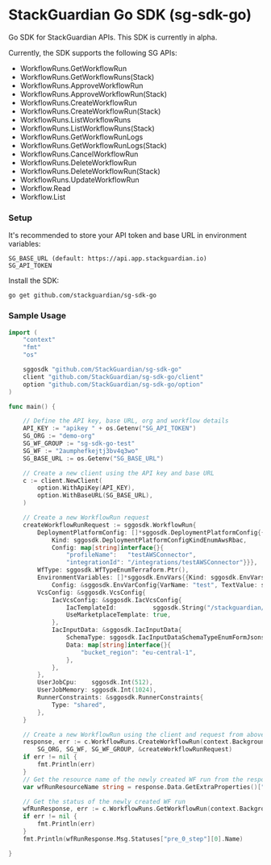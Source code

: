 # StackGuardian Go SDK (sg-sdk-go)
Go SDK for StackGuardian APIs. This SDK is currently in alpha.

Currently, the SDK supports the following SG APIs:
- WorkflowRuns.GetWorkflowRun
- WorkflowRuns.GetWorkflowRuns(Stack)
- WorkflowRuns.ApproveWorkflowRun
- WorkflowRuns.ApproveWorkflowRun(Stack)
- WorkflowRuns.CreateWorkflowRun
- WorkflowRuns.CreateWorkflowRun(Stack)
- WorkflowRuns.ListWorkflowRuns
- WorkflowRuns.ListWorkflowRuns(Stack)
- WorkflowRuns.GetWorkflowRunLogs
- WorkflowRuns.GetWorkflowRunLogs(Stack)
- WorkflowRuns.CancelWorkflowRun
- WorkflowRuns.DeleteWorkflowRun
- WorkflowRuns.DeleteWorkflowRun(Stack)
- WorkflowRuns.UpdateWorkflowRun
- Workflow.Read
- Workflow.List

### Setup

It's recommended to store your API token and base URL in environment variables:
```
SG_BASE_URL (default: https://api.app.stackguardian.io)
SG_API_TOKEN
```

Install the SDK:
```
go get github.com/stackguardian/sg-sdk-go
```

### Sample Usage

```go
import (
	"context"
	"fmt"
	"os"

	sggosdk "github.com/StackGuardian/sg-sdk-go"
	client "github.com/StackGuardian/sg-sdk-go/client"
	option "github.com/StackGuardian/sg-sdk-go/option"
)

func main() {

	// Define the API key, base URL, org and workflow details
	API_KEY := "apikey " + os.Getenv("SG_API_TOKEN")
	SG_ORG := "demo-org"
	SG_WF_GROUP := "sg-sdk-go-test"
	SG_WF := "2aumphefkejtj3bv4q3wo"
	SG_BASE_URL := os.Getenv("SG_BASE_URL")

	// Create a new client using the API key and base URL
	c := client.NewClient(
		option.WithApiKey(API_KEY),
		option.WithBaseURL(SG_BASE_URL),
	)

	// Create a new WorkflowRun request
	createWorkflowRunRequest := sggosdk.WorkflowRun{
		DeploymentPlatformConfig: []*sggosdk.DeploymentPlatformConfig{{
			Kind: sggosdk.DeploymentPlatformConfigKindEnumAwsRbac,
			Config: map[string]interface{}{
				"profileName":   "testAWSConnector",
				"integrationId": "/integrations/testAWSConnector"}}},
		WfType: sggosdk.WfTypeEnumTerraform.Ptr(),
		EnvironmentVariables: []*sggosdk.EnvVars{{Kind: sggosdk.EnvVarsKindEnumPlainText,
			Config: &sggosdk.EnvVarConfig{VarName: "test", TextValue: sggosdk.String("testValue")}}},
		VcsConfig: &sggosdk.VcsConfig{
			IacVcsConfig: &sggosdk.IacVcsConfig{
				IacTemplateId:          sggosdk.String("/stackguardian/aws-s3-demo-website:16"),
				UseMarketplaceTemplate: true,
			},
			IacInputData: &sggosdk.IacInputData{
				SchemaType: sggosdk.IacInputDataSchemaTypeEnumFormJsonschema,
				Data: map[string]interface{}{
					"bucket_region": "eu-central-1",
				},
			},
		},
		UserJobCpu:    sggosdk.Int(512),
		UserJobMemory: sggosdk.Int(1024),
		RunnerConstraints: &sggosdk.RunnerConstraints{
			Type: "shared",
		},
	}

	// Create a new WorkflowRun using the client and request from above
	response, err := c.WorkflowRuns.CreateWorkflowRun(context.Background(),
		SG_ORG, SG_WF, SG_WF_GROUP, &createWorkflowRunRequest)
	if err != nil {
		fmt.Println(err)
	}
	// Get the resource name of the newly created WF run from the response
	var wfRunResourceName string = response.Data.GetExtraProperties()["ResourceName"].(string)

	// Get the status of the newly created WF run
	wfRunResponse, err := c.WorkflowRuns.GetWorkflowRun(context.Background(), SG_ORG, SG_WF, SG_WF_GROUP, wfRunResourceName)
	if err != nil {
		fmt.Println(err)
	}
	fmt.Println(wfRunResponse.Msg.Statuses["pre_0_step"][0].Name)

}
```

